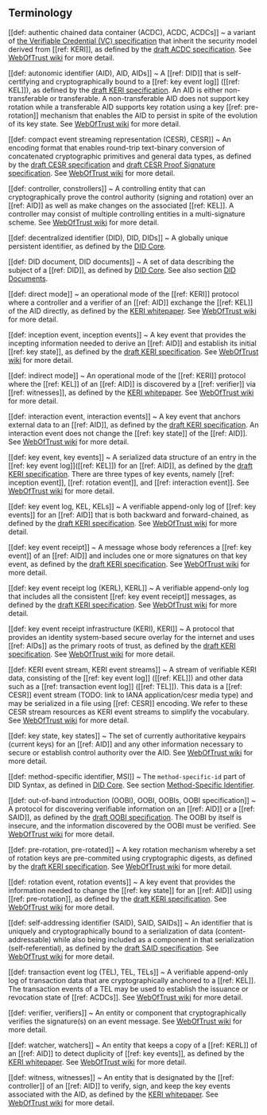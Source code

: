 ## Terminology

[[def: authentic chained data container (ACDC), ACDC, ACDCs]]
~ a variant of [the Verifiable Credential (VC) specification](https://www.w3.org/TR/vc-data-model/) that inherit the security model derived from [[ref: KERI]], as defined by the [draft ACDC specification](https://trustoverip.github.io/tswg-acdc-specification/draft-ssmith-acdc.html). See [WebOfTrust wiki](https://github.com/WebOfTrust/WOT-terms/wiki/authentic-chained-data-container) for more detail.

[[def: autonomic identifier (AID), AID, AIDs]]
~ A [[ref: DID]] that is self-certifying and cryptographically bound to a [[ref: key event log]] ([[ref: KEL]]), as defined by the [draft KERI specification](https://trustoverip.github.io/tswg-keri-specification/draft-ssmith-keri.html#name-autonomic-identifier-aid). An AID is either non-transferable or transferable. A non-transferable AID does not support key rotation while a transferable AID supports key rotation using a key [[ref: pre-rotation]] mechanism that enables the AID to persist in spite of the evolution of its key state. See [WebOfTrust wiki](https://github.com/WebOfTrust/WOT-terms/wiki/autonomic-identifier) for more detail.

[[def: compact event streaming representation (CESR), CESR]]
~ An encoding format that enables round-trip text-binary conversion of concatenated cryptographic primitives and general data types, as defined by the [draft CESR specification](https://trustoverip.github.io/tswg-cesr-specification/draft-ssmith-cesr.html) and [draft CESR Proof Signature specification](https://trustoverip.github.io/tswg-cesr-proof-specification/draft-pfeairheller-cesr-proof.html).  See [WebOfTrust wiki](https://github.com/WebOfTrust/WOT-terms/wiki/composable-event-streaming-representation) for more detail.

[[def: controller, constrollers]]
~ A controlling entity that can cryptographically prove the control authority (signing and rotation) over an [[ref: AID]] as well as make changes on the associated [[ref: KEL]]. A controller may consist of multiple controlling entities in a multi-signature scheme. See [WebOfTrust wiki](https://github.com/WebOfTrust/WOT-terms/wiki/controller) for more detail.

[[def: decentralized identifier (DID), DID, DIDs]]
~ A globally unique persistent identifier, as defined by the [DID Core](https://www.w3.org/TR/did-core/#dfn-decentralized-identifiers).

[[def: DID document, DID documents]]
~ A set of data describing the subject of a [[ref: DID]], as defined by [DID Core](https://www.w3.org/TR/did-core/#dfn-did-documents). See also section [DID Documents](#did-documents).

[[def: direct mode]]
~ an operational mode of the [[ref: KERI]] protocol where a controller and a verifier of an [[ref: AID]] exchange the [[ref: KEL]] of the AID directly, as defined by the [KERI whitepaper](https://github.com/SmithSamuelM/Papers/blob/master/whitepapers/KERI_WP_2.x.web.pdf). See [WebOfTrust wiki](https://github.com/WebOfTrust/WOT-terms/wiki/direct-mode) for more detail.

[[def: inception event, inception events]]
~ A key event that provides the incepting information needed to derive an [[ref: AID]] and establish its initial [[ref: key state]], as defined by the [draft KERI specification](https://trustoverip.github.io/tswg-keri-specification/draft-ssmith-keri.html#section-2). See [WebOfTrust wiki](https://github.com/WebOfTrust/WOT-terms/wiki/inception-event) for more detail.

[[def: indirect mode]]
~ An operational mode of the [[ref: KERI]] protocol where the [[ref: KEL]] of an [[ref: AID]] is discovered by a [[ref: verifier]] via [[ref: witnesses]], as defined by the [KERI whitepaper](https://github.com/SmithSamuelM/Papers/blob/master/whitepapers/KERI_WP_2.x.web.pdf). See [WebOfTrust wiki](https://github.com/WebOfTrust/WOT-terms/wiki/indirect-mode) for more detail.

[[def: interaction event, interaction events]]
~ A key event that anchors external data to an [[ref: AID]], as defined by the [draft KERI specification](https://trustoverip.github.io/tswg-keri-specification/draft-ssmith-keri.html#section-2). An interaction event does not change the [[ref: key state]] of the [[ref: AID]]. See [WebOfTrust wiki](https://github.com/WebOfTrust/WOT-terms/wiki/interaction-event) for more detail.

[[def: key event, key events]]
~ A serialized data structure of an entry in the [[ref: key event log]]([[ref: KEL]]) for an [[ref: AID]], as defined by the [draft KERI specification](https://trustoverip.github.io/tswg-keri-specification/draft-ssmith-keri.html#section-2). There are three types of key events, namely [[ref: inception event]], [[ref: rotation event]], and [[ref: interaction event]]. See [WebOfTrust wiki](https://github.com/WebOfTrust/WOT-terms/wiki/key-event) for more detail.

[[def: key event log, KEL, KELs]]
~ A verifiable append-only log of [[ref: key events]] for an [[ref: AID]] that is both backward and forward-chained, as defined by the [draft KERI specification](https://trustoverip.github.io/tswg-keri-specification/draft-ssmith-keri.html#section-2). See [WebOfTrust wiki](https://github.com/WebOfTrust/WOT-terms/wiki/key-event-log) for more detail.

[[def: key event receipt]]
~ A message whose body references a [[ref: key event]] of an [[ref: AID]] and includes one or more signatures on that key event, as defined by the [draft KERI specification](https://trustoverip.github.io/tswg-keri-specification/draft-ssmith-keri.html#section-2). See [WebOfTrust wiki](https://github.com/WebOfTrust/WOT-terms/wiki/key-event-receipt) for more detail.

[[def: key event receipt log (KERL), KERL]]
~ A verifiable append-only log that includes all the consistent [[ref: key event receipt]] messages, as defined by the [draft KERI specification](https://trustoverip.github.io/tswg-keri-specification/draft-ssmith-keri.html#section-2). See [WebOfTrust wiki](https://github.com/WebOfTrust/WOT-terms/wiki/key-event-receipt-log) for more detail.

[[def: key event receipt infrastructure (KERI), KERI]]
~ A protocol that provides an identity system-based secure overlay for the internet and uses [[ref: AIDs]] as the primary roots of trust, as defined by the [draft KERI specification](https://trustoverip.github.io/tswg-keri-specification/draft-ssmith-keri.html). See [WebOfTrust wiki](https://github.com/WebOfTrust/WOT-terms/wiki/key-event-receipt-infrastructure) for more detail.

[[def: KERI event stream, KERI event streams]]
~ A stream of verifiable KERI data, consisting of the [[ref: key event log]] ([[ref: KEL]]) and other data such as a [[ref: transaction event log]] ([[ref: TEL]]). This data is a [[ref: CESR]] event stream (TODO: link to IANA application/cesr media type) and may be serialized in a file using [[ref: CESR]] encoding. We refer to these CESR stream resources as KERI event streams to simplify the vocabulary. See [WebOfTrust wiki](https://github.com/WebOfTrust/WOT-terms/wiki/keri-event-stream) for more detail. 

[[def: key state, key states]]
~ The set of currently authoritative keypairs (current keys) for an [[ref: AID]] and any other information necessary to secure or establish control authority over the AID. See [WebOfTrust wiki](https://github.com/WebOfTrust/WOT-terms/wiki/key-state) for more detail.

[[def: method-specific identifier, MSI]]
~ The `method-specific-id` part of DID Syntax, as defined in [DID Core](https://www.w3.org/TR/did-core/#did-syntax). See section [Method-Specific Identifier](#method-specific-identifier).

[[def: out-of-band introduction (OOBI), OOBI, OOBIs, OOBI specification]]
~ A protocol for discovering verifiable information on an [[ref: AID]] or a [[ref: SAID]], as defined by the [draft OOBI specification](https://trustoverip.github.io/tswg-oobi-specification/draft-ssmith-oobi.html). The OOBI by itself is insecure, and the information discovered by the OOBI must be verified. See [WebOfTrust wiki](https://github.com/WebOfTrust/WOT-terms/wiki/out-of-band-introduction) for more detail.

[[def: pre-rotation, pre-rotated]]
~ A key rotation mechanism whereby a set of rotation keys are pre-commited using cryptographic digests, as defined by the [draft KERI specification](https://trustoverip.github.io/tswg-keri-specification/draft-ssmith-keri.html#section-2). See [WebOfTrust wiki](https://github.com/WebOfTrust/WOT-terms/wiki/pre-rotation) for more detail.

[[def: rotation event, rotation events]]
~ A key event that provides the information needed to change the [[ref: key state]] for an [[ref: AID]] using [[ref: pre-rotation]], as defined by the [draft KERI specification](https://trustoverip.github.io/tswg-keri-specification/draft-ssmith-keri.html#section-2). See [WebOfTrust wiki](https://github.com/WebOfTrust/WOT-terms/wiki/rotation-event) for more detail.

[[def: self-addressing identifier (SAID), SAID, SAIDs]]
~ An identifier that is uniquely and cryptographically bound to a serialization of data (content-addressable) while also being included as a component in that serialization (self-referential), as defined by the [draft SAID specification](https://trustoverip.github.io/tswg-said-specification/draft-ssmith-said.html). See [WebOfTrust wiki](https://github.com/WebOfTrust/WOT-terms/wiki/self-addressing-identifier) for more detail.

[[def: transaction event log (TEL), TEL, TELs]]
~ A verifiable append-only log of transaction data that are cryptographically anchored to a [[ref: KEL]]. The transaction events of a TEL may be used to establish the issuance or revocation state of [[ref: ACDCs]]. See [WebOfTrust wiki](https://github.com/WebOfTrust/WOT-terms/wiki/transaction-event-log) for more detail.

[[def: verifier, verifiers]]
~ An entity or component that cryptographically verifies the signature(s) on an event message. See [WebOfTrust wiki](https://github.com/WebOfTrust/WOT-terms/wiki/verifier) for more detail.

[[def: watcher, watchers]]
~ An entity that keeps a copy of a [[ref: KERL]] of an [[ref: AID]] to detect duplicity of [[ref: key events]], as defined by the [KERI whitepaper](https://github.com/SmithSamuelM/Papers/blob/master/whitepapers/KERI_WP_2.x.web.pdf). See [WebOfTrust wiki](https://github.com/WebOfTrust/WOT-terms/wiki/watcher) for more detail.

[[def: witness, witnesses]]
~ An entity that is designated by the [[ref: controller]] of an [[ref: AID]] to verify, sign, and keep the key events associated with the AID, as defined by the [KERI whitepaper](https://github.com/SmithSamuelM/Papers/blob/master/whitepapers/KERI_WP_2.x.web.pdf). See [WebOfTrust wiki](https://github.com/WebOfTrust/WOT-terms/wiki/witness) for more detail.